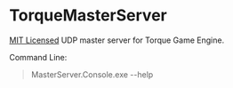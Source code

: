 TorqueMasterServer
==================

[MIT Licensed](https://github.com/josh-leeming/TorqueMasterServer/blob/master/LICENSE) UDP master server for Torque Game Engine.

Command Line:
> MasterServer.Console.exe --help
